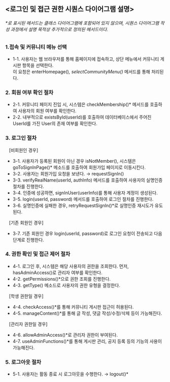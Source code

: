 ## <로그인 및 접근 권한 시퀀스 다이어그램 설명>

###### *로 표시된 메서드는 클래스 다이어그램에 포함되어 있지 않으며, 시퀀스 다이어그램 작성 과정에서 설명 목적상 추가적으로 정의된 메서드이다. <br>

### 1.**접속 및 커뮤니티 메뉴 선택** <br>
- 1-1. 사용자는 웹 브라우저를 통해 홈페이지에 접속하고, 상단 메뉴에서 커뮤니티 게시판 항목을 선택한다.<br>
  이 요청은 enterHomepage()*,  selectCommunityMenu()* 메서드를 통해 처리된다.

### 2. **회원 여부 확인 절차**<br>
- 2-1. 커뮤니티 페이지 진입 시, 시스템은 checkMembership()* 메서드를 호출하여 사용자의 회원 여부를 확인한다.
- 2-2. 내부적으로 existsById(userId)를 호출하여 데이터베이스에서 주어진 UserId를 가진 User의 존재 여부를 확인한다.

### 3. **로그인 절차**<br>

&nbsp;&nbsp;&nbsp;[비회원인 경우] <br>
- 3-1. 사용자가 등록된 회원이 아닌 경우 isNotMember(), 시스템은 goToSignInPage()* 메소드를 호출하여 회원가입 페이지로 이동시킨다.
- 3-2. 사용자는 회원가입 요청을 보낸다. → requestSignIn()
- 3-3. verifyRealName(userId, authInfo) 메서드를 호출하여 사용자의 실명인증 절차를 진행한다.
- 3-4. 인증에 성공하면, signInUser(userInfo)를 통해 사용자 계정이 생성된다. 
- 3-5. login(userId, password) 메서드를 호출하여 로그인 절차를 진행한다. 
- 3-6. 실명인증에 실패한 경우, retryRequestSignIn()*로 실명인증 재시도가 유도된다.

&nbsp;&nbsp;&nbsp;[기존 회원인 경우] <br>
- 3-7. 기존 회원인 경우 login(userId, password)로 로그인 요청이 전송되고 다음 단계로 진행한다.

### 4.  **권한 확인 및 접근 제어 절차**<br>
- 4-1. 로그인 후, 시스템은 해당 사용자의 권한을 조회한다. 먼저, hasAdminAccess()로 관리자 여부를 확인한다.
- 4-2. getPermissions()*으로 권한 조회를 진행한다.
- 4-3. getType() 메소드로 사용자의 권한 유형을 결정한다.

&nbsp;&nbsp;&nbsp;[학생 권한일 경우] <br>
- 4-4. checkAccess()*를 통해 커뮤니티 게시판 접근이 허용된다.
- 4-5. manageContent()*를 통해 글 작성, 댓글 작성/수정/삭제 등이 가능해진다.

&nbsp;&nbsp;&nbsp;[관리자 권한일 경우] <br>
- 4-6. allowAdminAccess()*로 관리자 권한이 부여된다.
- 4-7. useAdminFunctions()*를 통해 게시판 관리, 공지 등록 등의 기능의 사용이 가능해진다.

### 5. **로그아웃 절차**<br>
- 5-1. 사용자는 활동 종료 시 로그아웃을 수행한다. → logout()*
